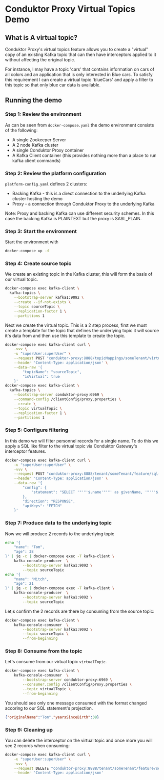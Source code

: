 # Conduktor Proxy Virtual Topics Demo

## What is A virtual topic?

Conduktor Proxy's virtual topics feature allows you to create a "virtual" copy of an existing Kafka topic that can then 
have interceptors applied to it without affecting the original topic. 

For instance, I may have a topic 'cars' that contains information on cars of all colors and an application that is only 
interested in Blue cars. To satisfy this requirement I can create a virtual topic 'blueCars' and apply a filter to this 
topic so that only blue car data is available.

## Running the demo

### Step 1: Review the environment

As can be seen from `docker-compose.yaml` the demo environment consists of the following:

* A single Zookeeper Server
* A 2 node Kafka cluster
* A single Conduktor Proxy container
* A Kafka Client container (this provides nothing more than a place to run kafka client commands)

### Step 2: Review the platform configuration

`platform-config.yaml` defines 2 clusters:

* Backing Kafka - this is a direct connection to the underlying Kafka cluster hosting the demo
* Proxy - a connection through Conduktor Proxy to the underlying Kafka

Note: Proxy and backing Kafka can use different security schemes. 
In this case the backing Kafka is PLAINTEXT but the proxy is SASL_PLAIN.

### Step 3: Start the environment

Start the environment with

```bash
docker-compose up -d
```

### Step 4: Create source topic

We create an existing topic in the Kafka cluster, this will form the basis of our virtual topic. 

```bash
docker-compose exec kafka-client \
  kafka-topics \
    --bootstrap-server kafka1:9092 \
    --create --if-not-exists \
    --topic sourceTopic \
    --replication-factor 1 \
    --partitions 1
```

Next we create the virtual topic. This is a 2 step process, first we must create a template for the topic that defines 
the underlying topic it will source it's data from and then use this template to create the topic. 

```bash
docker-compose exec kafka-client curl \
    -vvv \
    -u "superUser:superUser" \
    --request POST "conduktor-proxy:8888/topicMappings/someTenant/virtualTopic" \
    --header 'Content-Type: application/json' \
    --data-raw '{
        "topicName": "sourceTopic",
        "isVirtual": true
    }'
docker-compose exec kafka-client \
  kafka-topics \
    --bootstrap-server conduktor-proxy:6969 \
    --command-config /clientConfig/proxy.properties \
    --create \
    --topic virtualTopic \
    --replication-factor 1 \
    --partitions 1
```

### Step 5: Configure filtering

In this demo we will filter personnel records for a single name. To do this we apply a SQL like filter to the virtual 
topic via Conduktor Gateway's interceptor features. 
 
```bash
docker-compose exec kafka-client curl \
    -u "superUser:superUser" \
    -vvv \
    --request POST "conduktor-proxy:8888/tenant/someTenant/feature/sql-filter" \
    --header 'Content-Type: application/json' \
    --data-raw '{
        "config": { 
            "statement": "SELECT '"'"'$.name'"'"' as givenName, '"'"'$.age'"'"' as yearsSinceBirth FROM virtualTopic WHERE '"'"'$.name'"'"' = '"'"'Tom'"'"'"
        },
        "direction": "RESPONSE",
        "apiKeys": "FETCH"
    }'
```

### Step 7: Produce data to the underlying topic

Now we will produce 2 records to the underlying topic

```bash
echo '{ 
    "name": "Tom",
    "age": 38 
}' | jq -c | docker-compose exec -T kafka-client \
    kafka-console-producer  \
        --bootstrap-server kafka1:9092 \
        --topic sourceTopic
echo '{ 
    "name": "Mitch",
    "age": 21 
}' | jq -c | docker-compose exec -T kafka-client \
    kafka-console-producer  \
        --bootstrap-server kafka1:9092 \
        --topic sourceTopic
```

Let;s confirm the 2 records are there by consuming from the source topic:

```bash
docker-compose exec kafka-client \
    kafka-console-consumer  \
        --bootstrap-server kafka1:9092 \
        --topic sourceTopic \
        --from-beginning  
```

### Step 8: Consume from the topic

Let's consume from our virtual topic `virtualTopic`.

```bash
docker-compose exec kafka-client \
    kafka-console-consumer  \
        --bootstrap-server conduktor-proxy:6969 \
        --consumer.config /clientConfig/proxy.properties \
        --topic virtualTopic \
        --from-beginning  
```

You should see only one message consumed with the format changed accoring to our SQL statement's projection.

```json
{"originalName":"Tom","yearsSinceBirth":38}

```

### Step 9: Cleaning up

You can delete the interceptor on the virtual topic and once more you will see 2 records when consuming:

```bash
docker-compose exec kafka-client curl \
    -u "superUser:superUser" \
    -vvv \
    --request DELETE "conduktor-proxy:8888/tenant/someTenant/feature/sql-filter/apiKeys/FETCH/direction/RESPONSE" \
    --header 'Content-Type: application/json' 
    
```